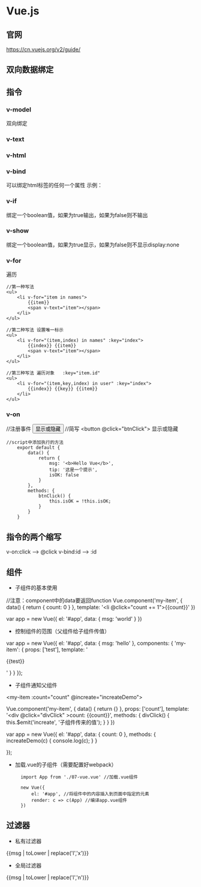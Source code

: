 # Vue.js

## 官网

https://cn.vuejs.org/v2/guide/

## 双向数据绑定

## 指令

### v-model

双向绑定

### v-text
### v-html
### v-bind

可以绑定html标签的任何一个属性
示例：
	<a href="#" v-html="msg" v-bind:title="tip" v-bind:pid="id"></a>

### v-if

<span v-if="isOK" v-text="msg"></span>
绑定一个boolean值，如果为true输出，如果为false则不输出

### v-show

<span v-show="isOK" v-text="msg"></span>
绑定一个boolean值，如果为true显示，如果为false则不显示display:none

### v-for

遍历
```
//第一种写法
<ul>
	<li v-for="item in names">
		{{item}}
		<span v-text="item"></span>
	</li>
</ul>

//第二种写法 设置唯一标示
<ul>
	<li v-for="(item,index) in names" :key="index">
		{{index}} {{item}}
		<span v-text="item"></span>
	</li>
</ul>

//第三种写法 遍历对象   :key="item.id"
<ul>
	<li v-for="(item,key,index) in user" :key="index">
		{{index}} {{key}} {{item}}
	</li>
</ul>
```



### v-on

//注册事件
<button v-on:click="btnClick"> 显示或隐藏 </button>
//简写
<button @click="btnClick"> 显示或隐藏 </button>

```
//script中添加执行的方法
	export default {
		data() {
			return {
				msg: '<b>Hello Vue</b>',
				tip: '这是一个提示',
				isOK: false
			}
		},
		methods: {
			btnClick() {
				this.isOK = !this.isOK;
			}
		}
	}
```

## 指令的两个缩写

v-on:click --> @click
v-bind:id  --> :id

## 组件

- 子组件的基本使用

//注意：component中的data要返回function
Vue.component('my-item', {
    data() {
        return {
            count: 0
        }
    },
    template: '<li @click="count += 1">{{count}}</li>'
})

var app = new Vue({
    el: '#app',
    data: {
        msg: 'world'
    }
})
- 控制组件的范围（父组件给子组件传值）

<my-item v-bind:test="msg"></my-item>


var app = new Vue({
    el: '#app',
    data: {
        msg: 'hello'
    },
    components: {
        'my-item': {
            props: ['test'],
            template: '<p>{{test}}</p>'
        }
    }
});

- 子组件通知父组件

<my-item :count="count" @increate="increateDemo"></my-item>


Vue.component('my-item', {
    data() {
        return {}
    },
    props: ['count'],
    template: '<div @click="divClick" >count: {{count}}</div>',
    methods: {
        divClick() {
            this.$emit('increate', '子组件传来的值');
        }
    }
})

var app = new Vue({
    el: '#app',
    data: {
        count: 0
    },
    methods: {
        increateDemo(c) {
            console.log(c);
        }
    }

});



- 加载.vue的子组件（需要配置好webpack）

        import App from './07-vue.vue' //加载.vue组件

        new Vue({
            el: '#app', //将组件中的内容插入到页面中指定的元素
            render: c => c(App) //编译app.vue组件
        })


## 过滤器

- 私有过滤器

<div id="app">
    <span>
      {{msg | toLower | replace('l','x')}}
    </span>
  </div>
  <script>
    var app = new Vue({
      el: '#app',
      data: {
        msg: 'Hello Vue'
      },
      filters: {
         toLower: function(input) {
          return input.toLowerCase();
        },
        replace: function(input, old, newValue) {
          var r = new RegExp(old, 'g');
          return input.replace(r, newValue);
        }
      }
    })
  </script>


- 全局过滤器

<div id="app">
    <span>
      {{msg | toLower | replace('l','n')}}
    </span>
  </div>
  <script>
    Vue.filter('toLower', function(input) {
      return input.toLowerCase();
    })

    Vue.filter('replace', function(input, old, newValue) {
      var r = new RegExp(old, 'g');
      return input.replace(r, newValue);
    })

    var app = new Vue({
      el: '#app',
      data: {
        msg: 'Hello Vue'
      }
    })


## 路由

- vue-router组件
    
    https://router.vuejs.org/zh-cn/

- 示例

<div id="app">
    <router-link to="/index">首页</router-link>
    <router-link to="/login">登录</router-link>
    
    <br>

    <router-view></router-view>
  </div>

  <script>
    var index =  Vue.component('index', {
      template: '<div>这是首页</div>'
    })
    var login = Vue.component('login', {
      template: '<div>这是登录</div>'
    })
    var router = new VueRouter({
      routes: [
        {name:'index', path: '/index', component: index}, 
        {name:'login', path: '/login', component: login}
      ]
    })
    var vm = new Vue({
      el: '#app',
      router: router
    })

- 获取路由参数

<div id="app">
    <router-link to="/index/laozhao">首页</router-link>
    <router-link to="/login">登录</router-link>
    
    <br>

    <router-view></router-view>
  </div>

  <script>
    var index =  Vue.component('index', {
      template: '<div>这是首页, {{username}}</div>',
      data: function() {
        return {
          username: ''
        }
      },
      created: function() {
        this.username = this.$route.params.username;
      }
    })
    var login = Vue.component('login', {
      template: '<div>这是登录</div>'
    })
    var router = new VueRouter({
      routes: [
        {name:'index', path: '/index/:username', component: index}, 
        {name:'login', path: '/login', component: login}
      ]
    })
    var vm = new Vue({
      el: '#app',
      router: router
    })


## 发送ajax请求-vue-resource

https://github.com/pagekit/vue-resource

- 发送get请求

<div id="app">
    <button @click="getdata">按钮</button>
    <ul>
      <li v-for="item in menus">{{item.title}}</li>
    </ul>
  </div>
  <script>
    var vm = new Vue({
      el: '#app',
      data: {
        menus: []
      },
      methods: {
         getdata() {
           this.$http.get('http://127.0.0.1:8899/api/getmenus').then(function( res) {
             this.menus = res.body.message;
           })
         }
      }
    });

- 发送post请求

<div id="app">
    <button @click="senddata">按钮</button>
    
  </div>
  <script>
    var vm = new Vue({
      el: '#app',
      data: {
        menus: []
      },
      methods: {
         senddata() {
           this.$http.post('http://127.0.0.1:8899/api/postcomment/43', {content: 'wokao'},{emulateJSON:true}).then(function( res) {
             console.log(res.body)
           })
         }
      }
    });
  </script>